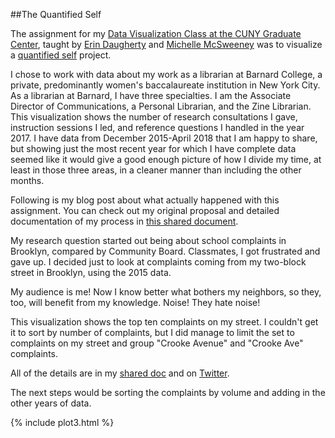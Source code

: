 ##The Quantified Self

The assignment for my 
[Data Visualization Class at the CUNY Graduate Center](https://github.com/dataviz-gc/intro-dataviz-summer18), taught by 
[Erin Daugherty](https://datadozen.com/about/) and 
[Michelle McSweeney](http://www.michelleamcsweeney.com/) was to visualize a 
[quantified self](http://quantifiedself.com/) project. 

I chose to work with data about my work as a librarian at Barnard College, a private, predominantly women's baccalaureate institution in New York City. As a librarian at Barnard, I have three specialties. I am the Associate Director of Communications, a Personal Librarian, and the Zine Librarian. This visualization shows the number of research consultations I gave, instruction sessions I led, and reference questions I handled in the year 2017. I have data from December 2015-April 2018 that I am happy to share, but showing just the most recent year for which I have complete data seemed like it would give a good enough picture of how I divide my time, at least in those three areas, in a cleaner manner than including the other months. 


Following is my blog post about what actually happened with this assignment. You can check out my original proposal and detailed documentation of my process in 
[this shared document](https://docs.google.com/document/d/e/2PACX-1vQBpKUrJ_JT9wRzthy6ZwirWoOHlRYixf4DQS6P8GN4XElzwkeEkyrLbmbhN23YFJJ6teG_6mOo2RKi/pub).

My research question started out being about school complaints in Brooklyn, compared by Community Board. Classmates, I got frustrated and gave up. I decided just to look at complaints coming from my two-block street in Brooklyn, using the 2015 data. 

My audience is me! Now I know better what bothers my neighbors, so they, too, will benefit from my knowledge. Noise! They hate noise!  

This visualization shows the top ten complaints on my street. I couldn't get it to sort by number of complaints, but I did manage to limit the set to complaints on my street and group "Crooke Avenue" and "Crooke Ave" complaints. 

All of the details are in my 
[shared doc](https://docs.google.com/document/d/e/2PACX-1vQBpKUrJ_JT9wRzthy6ZwirWoOHlRYixf4DQS6P8GN4XElzwkeEkyrLbmbhN23YFJJ6teG_6mOo2RKi/pub) and on
[Twitter](https://twitter.com/zinelib/status/1003008050729570305). 

The next steps would be sorting the complaints by volume and adding in the other years of data. 

{% include plot3.html %}
